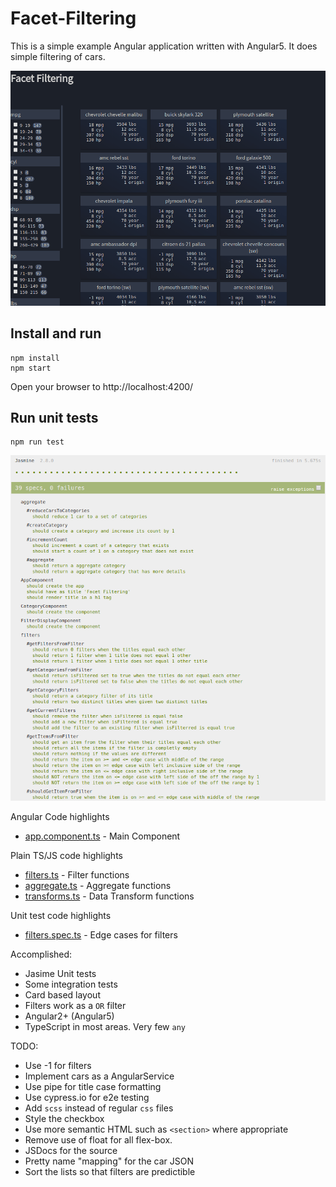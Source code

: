# Facet-Filtering

This is a simple example Angular application written with Angular5. It does
simple filtering of cars.

![gif of project](screen-sample.gif?raw=title "Facet-Filtering")

Install and run
---

```
npm install
npm start
```
Open your browser to http://localhost:4200/

Run unit tests
---
```
npm run test
```

![gif of project](test-screen.png?raw=title "Unit-test")

Angular Code highlights
* [app.component.ts](https://github.com/FrankHassanabad/facet-filtering/blob/master/src/app/app.component.ts#L36) - Main Component

Plain TS/JS code highlights
* [filters.ts](https://github.com/FrankHassanabad/facet-filtering/blob/master/src/app/filters.ts#L19) - Filter functions 
* [aggregate.ts](https://github.com/FrankHassanabad/facet-filtering/blob/master/src/app/aggregate.ts#L17) - Aggregate functions
* [transforms.ts](https://github.com/FrankHassanabad/facet-filtering/blob/master/src/app/transforms.ts#L28) - Data Transform functions

Unit test code highlights
* [filters.spec.ts](https://github.com/FrankHassanabad/facet-filtering/blob/master/src/app/filters.spec.ts#L151) - Edge cases for filters

Accomplished:
* Jasime Unit tests
* Some integration tests
* Card based layout
* Filters work as a `OR` filter
* Angular2+ (Angular5)
* TypeScript in most areas. Very few `any`

TODO:
* Use -1 for filters
* Implement cars as a AngularService
* Use pipe for title case formatting
* Use cypress.io for e2e testing
* Add `scss` instead of regular `css` files
* Style the checkbox
* Use more semantic HTML such as `<section>` where appropriate
* Remove use of float for all flex-box.
* JSDocs for the source
* Pretty name "mapping" for the car JSON
* Sort the lists so that filters are predictible
